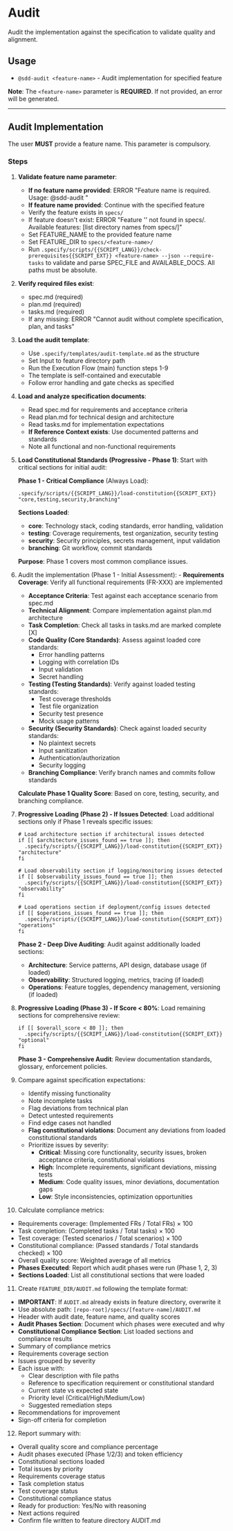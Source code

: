 # Audit

Audit the implementation against the specification to validate quality and alignment.

## Usage

- `@sdd-audit <feature-name>` - Audit implementation for specified feature

**Note**: The `<feature-name>` parameter is **REQUIRED**. If not provided, an error will be generated.

---

## Audit Implementation

The user **MUST** provide a feature name. This parameter is compulsory.

### Steps

1. **Validate feature name parameter**:

   - **If no feature name provided**: ERROR "Feature name is required. Usage: @sdd-audit <feature-name>"
   - **If feature name provided**: Continue with the specified feature
   - Verify the feature exists in `specs/`
   - If feature doesn't exist: ERROR "Feature '<feature-name>' not found in specs/. Available features: [list directory names from specs/]"
   - Set FEATURE_NAME to the provided feature name
   - Set FEATURE_DIR to `specs/<feature-name>/`
   - Run `.specify/scripts/{{SCRIPT_LANG}}/check-prerequisites{{SCRIPT_EXT}} <feature-name> --json --require-tasks` to validate and parse SPEC_FILE and AVAILABLE_DOCS. All paths must be absolute.

2. **Verify required files exist**:

   - spec.md (required)
   - plan.md (required)
   - tasks.md (required)
   - If any missing: ERROR "Cannot audit without complete specification, plan, and tasks"

3. **Load the audit template**:

   - Use `.specify/templates/audit-template.md` as the structure
   - Set Input to feature directory path
   - Run the Execution Flow (main) function steps 1-9
   - The template is self-contained and executable
   - Follow error handling and gate checks as specified

4. **Load and analyze specification documents**:

   - Read spec.md for requirements and acceptance criteria
   - Read plan.md for technical design and architecture
   - Read tasks.md for implementation expectations
   - **If Reference Context exists**: Use documented patterns and standards
   - Note all functional and non-functional requirements

5. **Load Constitutional Standards (Progressive - Phase 1)**: Start with critical sections for initial audit:

   **Phase 1 - Critical Compliance** (Always Load):

   ```{{SCRIPT_LANG}}
   .specify/scripts/{{SCRIPT_LANG}}/load-constitution{{SCRIPT_EXT}} "core,testing,security,branching"
   ```

   **Sections Loaded**:

   - **core**: Technology stack, coding standards, error handling, validation
   - **testing**: Coverage requirements, test organization, security testing
   - **security**: Security principles, secrets management, input validation
   - **branching**: Git workflow, commit standards

   **Purpose**: Phase 1 covers most common compliance issues.

6. Audit the implementation (Phase 1 - Initial Assessment): - **Requirements Coverage**: Verify all functional requirements (FR-XXX) are implemented

   - **Acceptance Criteria**: Test against each acceptance scenario from spec.md
   - **Technical Alignment**: Compare implementation against plan.md architecture
   - **Task Completion**: Check all tasks in tasks.md are marked complete [X]
   - **Code Quality (Core Standards)**: Assess against loaded core standards:
     - Error handling patterns
     - Logging with correlation IDs
     - Input validation
     - Secret handling
   - **Testing (Testing Standards)**: Verify against loaded testing standards:
     - Test coverage thresholds
     - Test file organization
     - Security test presence
     - Mock usage patterns
   - **Security (Security Standards)**: Check against loaded security standards:
     - No plaintext secrets
     - Input sanitization
     - Authentication/authorization
     - Security logging
   - **Branching Compliance**: Verify branch names and commits follow standards

   **Calculate Phase 1 Quality Score**: Based on core, testing, security, and branching compliance.

7. **Progressive Loading (Phase 2) - If Issues Detected**: Load additional sections only if Phase 1 reveals specific issues:

   ```{{SCRIPT_LANG}}
   # Load architecture section if architectural issues detected
   if [[ $architecture_issues_found == true ]]; then
     .specify/scripts/{{SCRIPT_LANG}}/load-constitution{{SCRIPT_EXT}} "architecture"
   fi

   # Load observability section if logging/monitoring issues detected
   if [[ $observability_issues_found == true ]]; then
     .specify/scripts/{{SCRIPT_LANG}}/load-constitution{{SCRIPT_EXT}} "observability"
   fi

   # Load operations section if deployment/config issues detected
   if [[ $operations_issues_found == true ]]; then
     .specify/scripts/{{SCRIPT_LANG}}/load-constitution{{SCRIPT_EXT}} "operations"
   fi
   ```

   **Phase 2 - Deep Dive Auditing**: Audit against additionally loaded sections:

   - **Architecture**: Service patterns, API design, database usage (if loaded)
   - **Observability**: Structured logging, metrics, tracing (if loaded)
   - **Operations**: Feature toggles, dependency management, versioning (if loaded)

8. **Progressive Loading (Phase 3) - If Score < 80%**: Load remaining sections for comprehensive review:

   ```{{SCRIPT_LANG}}
   if [[ $overall_score < 80 ]]; then
     .specify/scripts/{{SCRIPT_LANG}}/load-constitution{{SCRIPT_EXT}} "optional"
   fi
   ```

   **Phase 3 - Comprehensive Audit**: Review documentation standards, glossary, enforcement policies.

9. Compare against specification expectations:

   - Identify missing functionality
   - Note incomplete tasks
   - Flag deviations from technical plan
   - Detect untested requirements
   - Find edge cases not handled
   - **Flag constitutional violations**: Document any deviations from loaded constitutional standards
   - Prioritize issues by severity:
     - **Critical**: Missing core functionality, security issues, broken acceptance criteria, constitutional violations
     - **High**: Incomplete requirements, significant deviations, missing tests
     - **Medium**: Code quality issues, minor deviations, documentation gaps
     - **Low**: Style inconsistencies, optimization opportunities

10. Calculate compliance metrics:

- Requirements coverage: (Implemented FRs / Total FRs) × 100
- Task completion: (Completed tasks / Total tasks) × 100
- Test coverage: (Tested scenarios / Total scenarios) × 100
- Constitutional compliance: (Passed standards / Total standards checked) × 100
- Overall quality score: Weighted average of all metrics
- **Phases Executed**: Report which audit phases were run (Phase 1, 2, 3)
- **Sections Loaded**: List all constitutional sections that were loaded

11. Create `FEATURE_DIR/AUDIT.md` following the template format:

- **IMPORTANT**: If `AUDIT.md` already exists in feature directory, overwrite it
- Use absolute path: `[repo-root]/specs/[feature-name]/AUDIT.md`
- Header with audit date, feature name, and quality scores
- **Audit Phases Section**: Document which phases were executed and why
- **Constitutional Compliance Section**: List loaded sections and compliance results
- Summary of compliance metrics
- Requirements coverage section
- Issues grouped by severity
- Each issue with:
  - Clear description with file paths
  - Reference to specification requirement or constitutional standard
  - Current state vs expected state
  - Priority level (Critical/High/Medium/Low)
  - Suggested remediation steps
- Recommendations for improvement
- Sign-off criteria for completion

12. Report summary with:

- Overall quality score and compliance percentage
- Audit phases executed (Phase 1/2/3) and token efficiency
- Constitutional sections loaded
- Total issues by priority
- Requirements coverage status
- Task completion status
- Test coverage status
- Constitutional compliance status
- Ready for production: Yes/No with reasoning
- Next actions required
- Confirm file written to feature directory AUDIT.md

```

```
